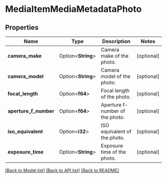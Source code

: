 # MediaItemMediaMetadataPhoto

## Properties

Name | Type | Description | Notes
------------ | ------------- | ------------- | -------------
**camera_make** | Option<**String**> | Camera make of the photo. | [optional]
**camera_model** | Option<**String**> | Camera model of the photo. | [optional]
**focal_length** | Option<**f64**> | Focal length of the photo. | [optional]
**aperture_f_number** | Option<**f64**> | Aperture f-number of the photo. | [optional]
**iso_equivalent** | Option<**i32**> | ISO equivalent of the photo. | [optional]
**exposure_time** | Option<**String**> | Exposure time of the photo. | [optional]

[[Back to Model list]](../README.md#documentation-for-models) [[Back to API list]](../README.md#documentation-for-api-endpoints) [[Back to README]](../README.md)


